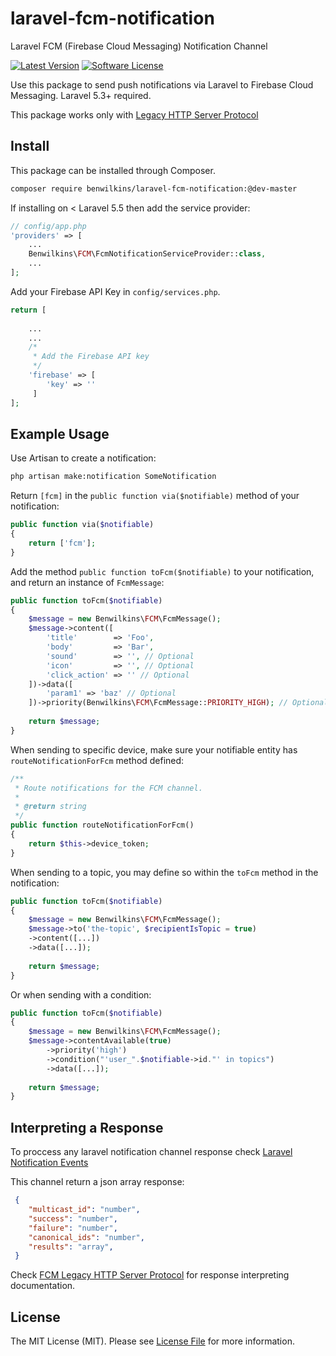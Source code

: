 # laravel-fcm-notification
Laravel FCM (Firebase Cloud Messaging) Notification Channel

[![Latest Version](https://img.shields.io/github/release/benwilkins/laravel-fcm-notification.svg?style=flat-square)](https://github.com/benwilkins/laravel-fcm-notification/releases)
[![Software License](https://img.shields.io/badge/license-MIT-brightgreen.svg?style=flat-square)](LICENSE.md)

Use this package to send push notifications via Laravel to Firebase Cloud Messaging. Laravel 5.3+ required.

This package works only with [Legacy HTTP Server Protocol](https://firebase.google.com/docs/cloud-messaging/http-server-ref)

## Install

This package can be installed through Composer.

``` bash
composer require benwilkins/laravel-fcm-notification:@dev-master
```

If installing on < Laravel 5.5 then add the service provider:

```php
// config/app.php
'providers' => [
    ...
    Benwilkins\FCM\FcmNotificationServiceProvider::class,
    ...
];
```

Add your Firebase API Key in `config/services.php`.

```php
return [
   
    ...
    ...
    /*
     * Add the Firebase API key
     */
    'firebase' => [
        'key' => ''
     ]
];
```

## Example Usage

Use Artisan to create a notification:

```bash
php artisan make:notification SomeNotification
```

Return `[fcm]` in the `public function via($notifiable)` method of your notification:

```php
public function via($notifiable)
{
    return ['fcm'];
}
```

Add the method `public function toFcm($notifiable)` to your notification, and return an instance of `FcmMessage`: 

```php
public function toFcm($notifiable) 
{
    $message = new Benwilkins\FCM\FcmMessage();
    $message->content([
        'title'        => 'Foo', 
        'body'         => 'Bar', 
        'sound'        => '', // Optional 
        'icon'         => '', // Optional
        'click_action' => '' // Optional
    ])->data([
        'param1' => 'baz' // Optional
    ])->priority(Benwilkins\FCM\FcmMessage::PRIORITY_HIGH); // Optional - Default is 'normal'.
    
    return $message;
}
```

When sending to specific device, make sure your notifiable entity has `routeNotificationForFcm` method defined: 

```php
/**
 * Route notifications for the FCM channel.
 *
 * @return string
 */
public function routeNotificationForFcm()
{
    return $this->device_token;
}
```

When sending to a topic, you may define so within the `toFcm` method in the notification:

```php
public function toFcm($notifiable) 
{
    $message = new Benwilkins\FCM\FcmMessage();
    $message->to('the-topic', $recipientIsTopic = true)
    ->content([...])
    ->data([...]);
    
    return $message;
}
```

Or when sending with a condition:

```php
public function toFcm($notifiable) 
{
    $message = new Benwilkins\FCM\FcmMessage();
    $message->contentAvailable(true)
        ->priority('high')
        ->condition("'user_".$notifiable->id."' in topics")
        ->data([...]);
    
    return $message;
}
```

## Interpreting a Response

To proccess any laravel notification channel response check [Laravel Notification Events](https://laravel.com/docs/5.5/notifications#notification-events)

This channel return a json array response: 
```json
 {
    "multicast_id": "number",
    "success": "number",
    "failure": "number",
    "canonical_ids": "number",
    "results": "array",
 }
```

Check [FCM Legacy HTTP Server Protocol](https://firebase.google.com/docs/cloud-messaging/http-server-ref#interpret-downstream) 
for response interpreting documentation.

## License

The MIT License (MIT). Please see [License File](LICENSE) for more information.
